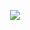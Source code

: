 <p align="center">
<a href="https://juanmercurio.github.io/ballClicker/"> <img src="https://user-images.githubusercontent.com/48862380/181633947-e25116aa-eaba-49a3-bcb2-cec14fcb5b30.png"> </a>
</p>
